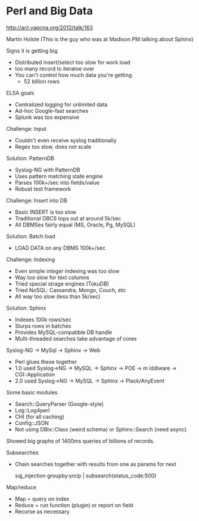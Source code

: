 # Perl and Big Data

http://act.yapcna.org/2012/talk/163

Martin Holste (This is the guy who was at Madison.PM talking about Sphinx)

Signs it is getting big
* Distributed insert/select too slow for work load
* too many record to iteratoe over
* You can't control how much data you're getting
    * 52 billion rows

ELSA goals
* Centralized logging for unlimited data
* Ad-hoc Google-fast searches
* Splunk was too expensive

Challenge: Input
* Couldn't even receive syslog traditionally
* Regex too slow, does not scale

Solution: PatternDB
* Syslog-NG with PatternDB
* Uses pattern matching state engine
* Parses 100k+/sec into fields/value
* Robust test framework

Challenge: Insert into DB
* Basic INSERT is too slow
* Traditional DBCS tops out at around 5k/sec
* All DBMSes fairly equal (MS, Oracle, Pg, MySQL)

Solution: Batch load
* LOAD DATA on any DBMS 100k+/sec

Challenge: Indexing
* Even simple integer indexing was too slow
* Way too slow for text columns
* Tried special strage engines (TokuDB)
* Tried NoSQL: Cassandra, Mongo, Couch, etc
* All way too slow (less than 5k/sec)

Solution: Sphinx
* Indexes 100k rows/sec
* Slurps rows in batches
* Provides MySQL-compatible DB handle
* Multi-threaded searches take advantage of cores

Syslog-NG -> MySql -> Sphinx -> Web
* Perl glues these together
* 1.0 used Syslog->NG -> MySQL -> Sphinx -> POE -> m iddlware -> CGI::Application
* 2.0 used Syslog->NG -> MySQL -> Sphinx -> Plack/AnyEvent

Some basic modules
* Search::QueryParser (Google-style)
* Log::Log4perl
* CHI (for all caching)
* Config::JSON
* Not using DBIx::Class (weird schema) or Sphinx::Search (need async)

Showed big graphs of 1400ms queries of billions of records.

Subsearches
* Chain searches together with results from one as params for next

    sqj_injection groupby:srcip | subsearch(status_code:500)

Map/reduce
* Map = query on index
* Reduce = run function (plugin) or report on field
* Recurse as necessary

